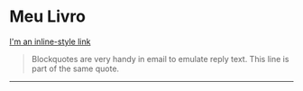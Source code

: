 # Meu Livro

[I'm an inline-style link](https://www.google.com)


> Blockquotes are very handy in email to emulate reply text.
> This line is part of the same quote.

---